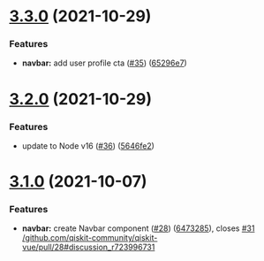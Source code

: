 # [3.3.0](https://github.com/qiskit-community/qiskit-vue/compare/v3.2.0...v3.3.0) (2021-10-29)


### Features

* **navbar:** add user profile cta ([#35](https://github.com/qiskit-community/qiskit-vue/issues/35)) ([65296e7](https://github.com/qiskit-community/qiskit-vue/commit/65296e75627b576d1ac089e692db8753e9c940a1))

# [3.2.0](https://github.com/qiskit-community/qiskit-vue/compare/v3.1.0...v3.2.0) (2021-10-29)


### Features

* update to Node v16 ([#36](https://github.com/qiskit-community/qiskit-vue/issues/36)) ([5646fe2](https://github.com/qiskit-community/qiskit-vue/commit/5646fe2807978f43ca236027951648c4b2091f5f))

# [3.1.0](https://github.com/qiskit-community/qiskit-vue/compare/v3.0.0...v3.1.0) (2021-10-07)


### Features

* **navbar:** create Navbar component ([#28](https://github.com/qiskit-community/qiskit-vue/issues/28)) ([6473285](https://github.com/qiskit-community/qiskit-vue/commit/64732858681de4755d90a83156a8ff4cd328f477)), closes [#31](https://github.com/qiskit-community/qiskit-vue/issues/31) [/github.com/qiskit-community/qiskit-vue/pull/28#discussion_r723996731](https://github.com//github.com/qiskit-community/qiskit-vue/pull/28/issues/discussion_r723996731)
